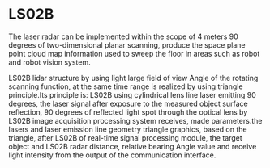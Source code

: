 # LS02B

The laser radar can be implemented within the scope of 4 meters 90 degrees of two-dimensional planar scanning, produce the space plane point cloud map information used to sweep the floor in areas such as robot and robot vision system.

LS02B lidar structure by using light large field of view Angle of the rotating scanning function, at the same time range is realized by using triangle principle.Its principle is: LS02B using cylindrical lens line laser emitting 90 degrees, the laser signal after exposure to the measured object surface reflection, 90 degrees of reflected light spot through the optical lens by LS02B image acquisition processing system receives, made parameters.the lasers and laser emission line geometry triangle graphics, based on the triangle, after LS02B of real-time signal processing module, the target object and LS02B radar distance, relative bearing Angle value and receive light intensity from the output of the communication interface. 
